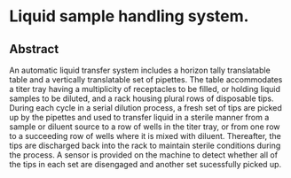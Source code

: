 # Liquid sample handling system.

## Abstract
An automatic liquid transfer system includes a horizon tally translatable table and a vertically translatable set of pipettes. The table accommodates a titer tray having a multiplicity of receptacles to be filled, or holding liquid samples to be diluted, and a rack housing plural rows of disposable tips. During each cycle in a serial dilution process, a fresh set of tips are picked up by the pipettes and used to transfer liquid in a sterile manner from a sample or diluent source to a row of wells in the titer tray, or from one row to a succeeding row of wells where it is mixed with diluent. Thereafter, the tips are discharged back into the rack to maintain sterile conditions during the process. A sensor is provided on the machine to detect whether all of the tips in each set are disengaged and another set sucessfully picked up.